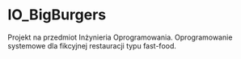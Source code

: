 # IO_BigBurgers
Projekt na przedmiot Inżynieria Oprogramowania. Oprogramowanie systemowe dla fikcyjnej restauracji typu fast-food.
